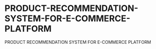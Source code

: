 # PRODUCT-RECOMMENDATION-SYSTEM-FOR-E-COMMERCE-PLATFORM
PRODUCT RECOMMENDATION SYSTEM FOR E-COMMERCE PLATFORM
